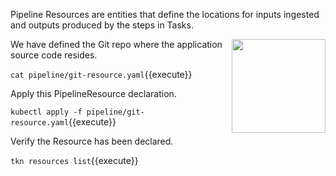 Pipeline Resources are entities that define the locations for inputs ingested and outputs produced by the steps in Tasks.

<img align="right" src="/javajon/courses/kubernetes-pipelines/tekton/assets/git.png" width="150">

We have defined the Git repo where the application source code resides.

`cat pipeline/git-resource.yaml`{{execute}}

Apply this PipelineResource declaration.

`kubectl apply -f pipeline/git-resource.yaml`{{execute}}

Verify the Resource has been declared.

`tkn resources list`{{execute}}
